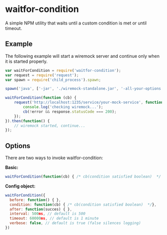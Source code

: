 waitfor-condition
=========

A simple NPM utility that waits until a custom condition is met or until timeout.

## Example

The following example will start a wiremock server and continue only when it is started properly.

```javascript
var waitForCondition = require('waitfor-condition');
var request = require('request');
var spawn = require('child_process').spawn;

spawn('java', ['-jar', './wiremock-standalone.jar', '-all-your-options', 'here'], { stdio: 'inherit' });

waitForCondition(function (cb) {
    request('http://localhost:1235/service/your-mock-service', function (error, response) {
        console.log('checking wiremock...');
        cb(!error && response.statusCode === 200);
    });
}).then(function() {
    // wiremock started, continue...
});
```

## Options

There are two ways to invoke waitfor-condition:

**Basic:**

```javascript
waitForCondition(function(cb) { /* cb(condition satisfied boolean)  */ }, [timeoutMs], [intervalMs])
```

**Config object:**

```javascript
waitForCondition({
  before: function() { },
  condition: function(cb) { /* cb(condition satisfied boolean)  */},
  after: function(succes) { },
  interval: 500ms, // default is 500
  timeout: 60000ms, // default is 1 minute
  verbose: false, // default is true (false silences logging)
})
```
